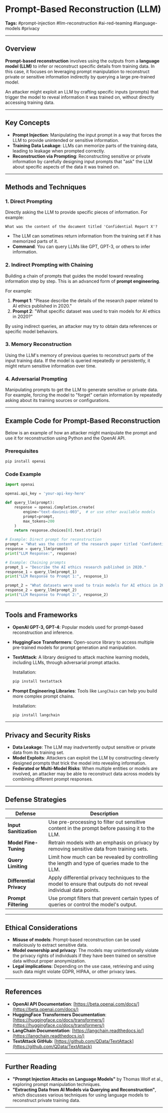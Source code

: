 # Prompt-Based Reconstruction (LLM)

**Tags:** #prompt-injection #llm-reconstruction #ai-red-teaming #language-models #privacy

---

## Overview

**Prompt-based reconstruction** involves using the outputs from a **language model (LLM)** to infer or reconstruct specific details from training data. In this case, it focuses on leveraging prompt manipulation to reconstruct private or sensitive information indirectly by querying a large pre-trained model.

An attacker might exploit an LLM by crafting specific inputs (prompts) that trigger the model to reveal information it was trained on, without directly accessing training data.

---

## Key Concepts

* **Prompt Injection**: Manipulating the input prompt in a way that forces the LLM to provide unintended or sensitive information.
* **Training Data Leakage**: LLMs can memorize parts of the training data, leading to leakage when prompted correctly.
* **Reconstruction via Prompting**: Reconstructing sensitive or private information by carefully designing input prompts that "ask" the LLM about specific aspects of the data it was trained on.

---

## Methods and Techniques

### 1. **Direct Prompting**

Directly asking the LLM to provide specific pieces of information. For example:

```text
What was the content of the document titled 'Confidential Report X'?
```

* The LLM can sometimes return information from the training set if it has memorized parts of it.
* **Command**: You can query LLMs like GPT, GPT-3, or others to infer information.

### 2. **Indirect Prompting with Chaining**

Building a chain of prompts that guides the model toward revealing information step by step. This is an advanced form of **prompt engineering**.

For example:

1. **Prompt 1**: "Please describe the details of the research paper related to AI ethics published in 2020."
2. **Prompt 2**: "What specific dataset was used to train models for AI ethics in 2020?"

By using indirect queries, an attacker may try to obtain data references or specific model behaviors.

### 3. **Memory Reconstruction**

Using the LLM's memory of previous queries to reconstruct parts of the input training data. If the model is queried repeatedly or persistently, it might return sensitive information over time.

### 4. **Adversarial Prompting**

Manipulating prompts to get the LLM to generate sensitive or private data. For example, forcing the model to "forget" certain information by repeatedly asking about its training sources or configurations.

---

## Example Code for Prompt-Based Reconstruction

Below is an example of how an attacker might manipulate the prompt and use it for reconstruction using Python and the OpenAI API.

### Prerequisites

```bash
pip install openai
```

### Code Example

```python
import openai

openai.api_key = 'your-api-key-here'

def query_llm(prompt):
    response = openai.Completion.create(
        engine="text-davinci-003",  # or use other available models
        prompt=prompt,
        max_tokens=200
    )
    return response.choices[0].text.strip()

# Example: Direct prompt for reconstruction
prompt = "What was the content of the research paper titled 'Confidential Report X'?"
response = query_llm(prompt)
print("LLM Response:", response)

# Example: Chaining prompts
prompt_1 = "Describe the AI ethics research published in 2020."
response_1 = query_llm(prompt_1)
print("LLM Response to Prompt 1:", response_1)

prompt_2 = "What datasets were used to train models for AI ethics in 2020?"
response_2 = query_llm(prompt_2)
print("LLM Response to Prompt 2:", response_2)
```

---

## Tools and Frameworks

* **OpenAI GPT-3, GPT-4**: Popular models used for prompt-based reconstruction and inference.

* **HuggingFace Transformers**: Open-source library to access multiple pre-trained models for prompt generation and manipulation.

* **TextAttack**: A library designed to attack machine learning models, including LLMs, through adversarial prompt attacks.

  Installation:

  ```bash
  pip install textattack
  ```

* **Prompt Engineering Libraries**: Tools like `LangChain` can help you build more complex prompt chains.

  Installation:

  ```bash
  pip install langchain
  ```

---

## Privacy and Security Risks

* **Data Leakage**: The LLM may inadvertently output sensitive or private data from its training set.
* **Model Exploits**: Attackers can exploit the LLM by constructing cleverly designed prompts that trick the model into revealing information.
* **Federated or Multi-Model Risks**: When multiple entities or models are involved, an attacker may be able to reconstruct data across models by combining different prompt responses.

---

## Defense Strategies

| Defense                  | Description                                                                                                     |
| ------------------------ | --------------------------------------------------------------------------------------------------------------- |
| **Input Sanitization**   | Use pre-processing to filter out sensitive content in the prompt before passing it to the LLM.                  |
| **Model Fine-Tuning**    | Retrain models with an emphasis on privacy by removing sensitive data from training sets.                       |
| **Query Limiting**       | Limit how much can be revealed by controlling the length and type of queries made to the LLM.                   |
| **Differential Privacy** | Apply differential privacy techniques to the model to ensure that outputs do not reveal individual data points. |
| **Prompt Filtering**     | Use prompt filters that prevent certain types of queries or control the model's output.                         |

---

## Ethical Considerations

* **Misuse of models**: Prompt-based reconstruction can be used maliciously to extract sensitive data.
* **Model ownership and privacy**: The models may unintentionally violate the privacy rights of individuals if they have been trained on sensitive data without proper anonymization.
* **Legal implications**: Depending on the use case, retrieving and using such data might violate GDPR, HIPAA, or other privacy laws.

---

## References

* **OpenAI API Documentation**: [https://beta.openai.com/docs/](https://beta.openai.com/docs/)
* **HuggingFace Transformers Documentation**: [https://huggingface.co/docs/transformers/](https://huggingface.co/docs/transformers/)
* **LangChain Documentation**: [https://langchain.readthedocs.io/](https://langchain.readthedocs.io/)
* **TextAttack GitHub**: [https://github.com/QData/TextAttack](https://github.com/QData/TextAttack)

---

## Further Reading

* **"Prompt Injection Attacks on Language Models"** by Thomas Wolf et al., exploring prompt manipulation techniques.
* **"Extracting Data from AI Models via Querying and Reconstruction"**, which discusses various techniques for using language models to reconstruct private training data.

---

